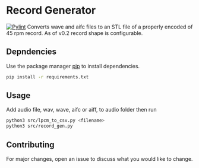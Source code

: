 # Record Generator
[![Pylint](https://github.com/BC-Softworks/record_generator/actions/workflows/python-app.yml/badge.svg)](https://github.com/BC-Softworks/record_generator/actions/workflows/python-app.yml)
Converts wave and aifc files to an STL file of a properly encoded of 45 rpm record.
As of v0.2 record shape is configurable.

## Depndencies

Use the package manager [pip](https://pip.pypa.io/en/stable/) to install dependencies.

```bash
pip install -r requirements.txt 
```

## Usage

Add audio file, wav, wave, aifc or aiff, to audio folder then run
```bash
python3 src/lpcm_to_csv.py <filename>
python3 src/record_gen.py
```

## Contributing
For major changes, open an issue to discuss what you would like to change.
